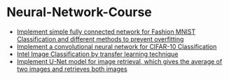# Neural-Network-Course
- [Implement simple fully connected network for Fashion MNIST Classification and different methods to prevent overfitting](/Fashion%20MNIST%20Classification)
- [Implement a convolutional neural network for CIFAR-10 Classification](/CIFAR-10%20Classification)
- [Intel Image Classification by transfer learning technique](/Transfer%20Learning)
- [Implement U-Net model for image retrieval, which gives the average of two images and retrieves both images](/U-Net)
